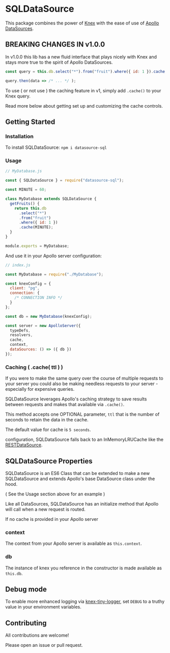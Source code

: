 # SQLDataSource

This package combines the power of [Knex] with the ease of use of [Apollo DataSources].

## BREAKING CHANGES IN v1.0.0

In v1.0.0 this lib has a new fluid interface that plays nicely with Knex and stays more true to the spirit of Apollo DataSources.

```js
const query = this.db.select("*").from("fruit").where({ id: 1 }).cache();

query.then(data => /* ... */ );
```

To use ( or not use ) the caching feature in v1, simply add `.cache()` to your Knex query.

Read more below about getting set up and customizing the cache controls.

## Getting Started

### Installation

To install SQLDataSource: `npm i datasource-sql`

### Usage

```js
// MyDatabase.js

const { SQLDataSource } = require("datasource-sql");

const MINUTE = 60;

class MyDatabase extends SQLDataSource {
  getFruits() {
    return this.db
      .select("*")
      .from("fruit")
      .where({ id: 1 })
      .cache(MINUTE);
  }
}

module.exports = MyDatabase;
```

And use it in your Apollo server configuration:

```js
// index.js

const MyDatabase = require("./MyDatabase");

const knexConfig = {
  client: "pg",
  connection: {
    /* CONNECTION INFO */
  }
};

const db = new MyDatabase(knexConfig);

const server = new ApolloServer({
  typeDefs,
  resolvers,
  cache,
  context,
  dataSources: () => ({ db })
});
```

### Caching ( .cache( ttl ) )

If you were to make the same query over the course of multiple requests to your server you could also be making needless requests to your server - especially for expensive queries.

SQLDataSource leverages Apollo's caching strategy to save results between requests and makes that available via `.cache()`.

This method accepts one OPTIONAL parameter, `ttl` that is the number of seconds to retain the data in the cache.

The default value for cache is `5 seconds`.

configuration, SQLDataSource falls back to an InMemoryLRUCache like the [RESTDataSource].

## SQLDataSource Properties

SQLDataSource is an ES6 Class that can be extended to make a new SQLDataSource and extends Apollo's base DataSource class under the hood.

( See the Usage section above for an example )

Like all DataSources, SQLDataSource has an initialize method that Apollo will call when a new request is routed.

If no cache is provided in your Apollo server

### context

The context from your Apollo server is available as `this.context`.

### db

The instance of knex you reference in the constructor is made available as `this.db`.

## Debug mode

To enable more enhanced logging via [knex-tiny-logger], set `DEBUG` to a truthy value in your environment variables.

## Contributing

All contributions are welcome!

Please open an issue or pull request.

[knex]: https://knexjs.org/
[apollo datasources]: https://www.apollographql.com/docs/apollo-server/features/data-sources.html
[dataloader]: https://github.com/facebook/dataloader
[inmemorylrucache]: https://github.com/apollographql/apollo-server/tree/master/packages/apollo-server-caching
[restdatasource]: https://www.apollographql.com/docs/apollo-server/features/data-sources.html#REST-Data-Source
[knex-tiny-logger]: https://github.com/khmm12/knex-tiny-logger
